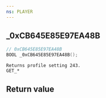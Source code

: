 ```yaml
---
ns: PLAYER
---
```

## _0xCB645E85E97EA48B

```c
// 0xCB645E85E97EA48B
BOOL _0xCB645E85E97EA48B();
```

```
Returns profile setting 243.
GET_*
```

## Return value
